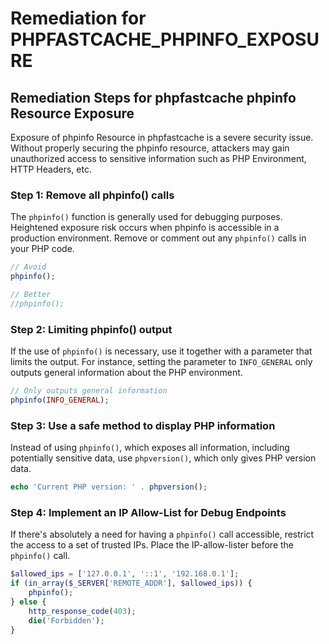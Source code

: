 # Remediation for PHPFASTCACHE_PHPINFO_EXPOSURE

## Remediation Steps for phpfastcache phpinfo Resource Exposure
Exposure of phpinfo Resource in phpfastcache is a severe security issue. Without properly securing the phpinfo resource, attackers may gain unauthorized access to sensitive information such as PHP Environment, HTTP Headers, etc.

### Step 1: Remove all phpinfo() calls
The `phpinfo()` function is generally used for debugging purposes. Heightened exposure risk occurs when phpinfo is accessible in a production environment. Remove or comment out any `phpinfo()` calls in your PHP code.
```php
// Avoid
phpinfo();

// Better
//phpinfo();
```

### Step 2: Limiting phpinfo() output
If the use of `phpinfo()` is necessary, use it together with a parameter that limits the output. For instance, setting the parameter to `INFO_GENERAL` only outputs general information about the PHP environment.
```php
// Only outputs general information
phpinfo(INFO_GENERAL);
```

### Step 3: Use a safe method to display PHP information
Instead of using `phpinfo()`, which exposes all information, including potentially sensitive data, use `phpversion()`, which only gives PHP version data.
```php
echo 'Current PHP version: ' . phpversion();
```

### Step 4: Implement an IP Allow-List for Debug Endpoints
If there's absolutely a need for having a `phpinfo()` call accessible, restrict the access to a set of trusted IPs. Place the IP-allow-lister before the `phpinfo()` call.
```php
$allowed_ips = ['127.0.0.1', '::1', '192.168.0.1'];
if (in_array($_SERVER['REMOTE_ADDR'], $allowed_ips)) {
    phpinfo();
} else {
    http_response_code(403);
    die('Forbidden');
}
```